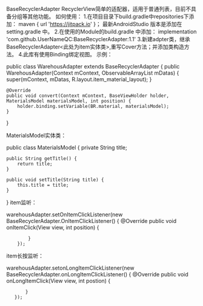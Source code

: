 BaseRecyclerAdapter 
RecyclerView简单的适配器，适用于普通列表，目前不具备分组等其他功能。
如何使用：
1.在项目目录下build.gradle中repositories下添加：
    maven { url 'https://jitpack.io' }；
    最新AndroidStudio 版本是添加在setting.gradle 中。
2.在使用的Module的build.gradle 中添加：
    implementation 'com.github.UserNameQC:BaseRecyclerAdapter:1.1'
3.新建adpter类，继承BaseRecyclerAdapter<此处为item实体类>,重写Cover方法；并添加类构造方法。
4.此库有使用Binding绑定视图。
示例：

public class WarehousAdapter extends BaseRecyclerAdapter<MaterialsModel> {
    public WarehousAdapter(Context mContext, ObservableArrayList<MaterialsModel> mDatas) {
        super(mContext, mDatas, R.layout.item_material_layout);
    }

    @Override
    public void convert(Context mContext, BaseViewHolder holder, MaterialsModel materialsModel, int position) {
        holder.binding.setVariable(BR.material, materialsModel);
    }
}

MaterialsModel实体类：

public class MaterialsModel {
    private String title;

    public String getTitle() {
        return title;
    }

    public void setTitle(String title) {
        this.title = title;
    }
}
item监听：

warehousAdapter.setOnItemClickListener(new BaseRecyclerAdapter.OnItemClickListener() {
            @Override
            public void onItemClick(View view, int position) {
                
            }
        });
item长按监听：

warehousAdapter.setonLongItemClickListener(new BaseRecyclerAdapter.onLongItemClickListener() {
           @Override
           public void onLongItemClick(View view, int postion) {
               
           }
       });

